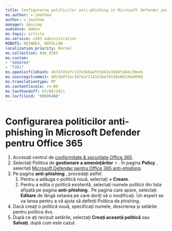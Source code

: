 ```yaml
---
title: Configurarea politicilor anti-phishing în Microsoft Defender pentru Office 365
ms.author: v-jmathew
author: v-jmathew
manager: dansimp
audience: Admin
ms.topic: article
ms.service: o365-administration
ROBOTS: NOINDEX, NOFOLLOW
localization_priority: Normal
ms.collection: Adm_O365
ms.custom:
- "9000760"
- "7391"
ms.openlocfilehash: eb747d3efc137e5b6ae555b62e39b8fa84c20ee6
ms.sourcegitcommit: 60c504f3ac187eaf1141b3ba701d9e0633bdd968
ms.translationtype: MT
ms.contentlocale: ro-RO
ms.lasthandoff: 03/08/2021
ms.locfileid: "50695488"
---
```

# <a name="set-up-anti-phishing-policies-in-microsoft-defender-for-office-365"></a>Configurarea politicilor anti-phishing în Microsoft Defender pentru Office 365

1. Accesați centrul de [conformitate & securitate Office 365](https://go.microsoft.com/fwlink/p/?linkid=2077143).
2. Selectați Politica de **gestionare a amenințărilor**  >  . În pagina **Policy** , selectați [Microsoft Defender pentru Office 365 anti-phishing](https://go.microsoft.com/fwlink/?linkid=2101369).
3. Pe pagina **anti-phishing** , procedați astfel:
    1. Pentru a adăuga o politică nouă, selectați **+ Creare**.
    1. Pentru a edita o politică existentă, selectați numele politicii din lista afișată pe pagina **anti-phishing** . Pe pagina care apare, selectați **Editare** de lângă setarea pe care doriți să o modificați. Un expert se va lansa pentru a vă ajuta să definiți Politica de phishing.
4. Dacă creați o politică nouă, specificați numele, descrierea și setările pentru politica dvs.
5. După ce ați revizuit setările, selectați **Creați această politică** sau **Salvați**, după cum este cazul.
